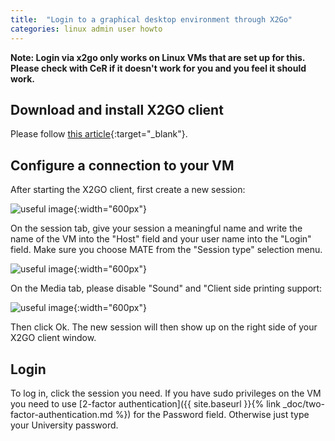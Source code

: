 ```yaml
---
title:  "Login to a graphical desktop environment through X2Go"
categories: linux admin user howto
---
```


__Note: Login via x2go only works on Linux VMs that are set up for this. Please check with CeR if it doesn't work for you and you feel it should work.__

## Download and install X2GO client

Please follow [this article](https://wiki.x2go.org/doku.php/doc:installation:x2goclient){:target="_blank"}.

## Configure a connection to your VM

After starting the X2GO client, first create a new session:

![useful image](../assets/doc/x2go-client/x2go_screenshot1.png){:width="600px"}

On the session tab, give your session a meaningful name and write the name of the VM into the "Host" field and your user name into the "Login" field. Make sure you choose MATE from the "Session type" selection menu.

![useful image](../assets/doc/x2go-client/x2go_screenshot2.png){:width="600px"}

On the Media tab, please disable "Sound" and "Client side printing support:

![useful image](../assets/doc/x2go-client/x2go_screenshot3.png){:width="600px"}

Then click Ok. The new session will then show up on the right side of your X2GO client window.

## Login

To log in, click the session you need. If you have sudo privileges on the VM you need to use [2-factor authentication]({{ site.baseurl }}{% link _doc/two-factor-authentication.md %}) for the Password field. Otherwise just type your University password.
